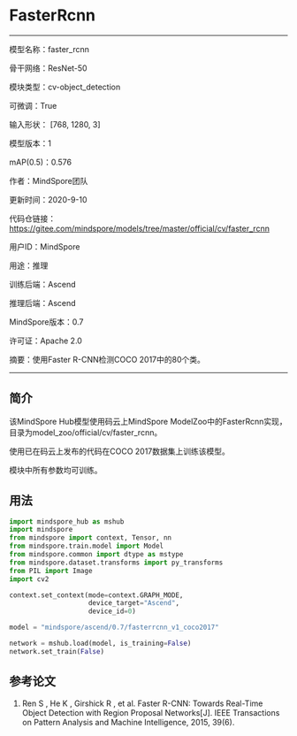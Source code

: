 # FasterRcnn

---

模型名称：faster_rcnn

骨干网络：ResNet-50

模块类型：cv-object_detection

可微调：True

输入形状： [768, 1280, 3]

模型版本：1

mAP(0.5)：0.576

作者：MindSpore团队

更新时间：2020-9-10

代码仓链接：<https://gitee.com/mindspore/models/tree/master/official/cv/faster_rcnn>

用户ID：MindSpore

用途：推理

训练后端：Ascend

推理后端：Ascend

MindSpore版本：0.7

许可证：Apache 2.0

摘要：使用Faster R-CNN检测COCO 2017中的80个类。

---

## 简介

该MindSpore Hub模型使用码云上MindSpore ModelZoo中的FasterRcnn实现，目录为model_zoo/official/cv/faster_rcnn。

使用已在码云上发布的代码在COCO 2017数据集上训练该模型。

模块中所有参数均可训练。

## 用法

```python
import mindspore_hub as mshub
import mindspore
from mindspore import context, Tensor, nn
from mindspore.train.model import Model
from mindspore.common import dtype as mstype
from mindspore.dataset.transforms import py_transforms
from PIL import Image
import cv2

context.set_context(mode=context.GRAPH_MODE,
                    device_target="Ascend",
                    device_id=0)

model = "mindspore/ascend/0.7/fasterrcnn_v1_coco2017"

network = mshub.load(model, is_training=False)
network.set_train(False)
```

## 参考论文

1. Ren S , He K , Girshick R , et al. Faster R-CNN: Towards Real-Time Object Detection with Region Proposal Networks[J]. IEEE Transactions on Pattern Analysis and Machine Intelligence, 2015, 39(6).
